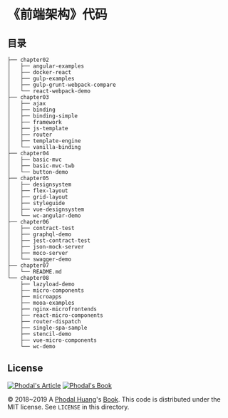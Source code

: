 # 《前端架构》代码

## 目录

```
├── chapter02
│   ├── angular-examples
│   ├── docker-react
│   ├── gulp-examples
│   ├── gulp-grunt-webpack-compare
│   └── react-webpack-demo
├── chapter03
│   ├── ajax
│   ├── binding
│   ├── binding-simple
│   ├── framework
│   ├── js-template
│   ├── router
│   ├── template-engine
│   └── vanilla-binding
├── chapter04
│   ├── basic-mvc
│   ├── basic-mvc-twb
│   └── button-demo
├── chapter05
│   ├── designsystem
│   ├── flex-layout
│   ├── grid-layout
│   ├── styleguide
│   ├── vue-designsystem
│   └── wc-angular-demo
├── chapter06
│   ├── contract-test
│   ├── graphql-demo
│   ├── jest-contract-test
│   ├── json-mock-server
│   ├── moco-server
│   └── swagger-demo
├── chapter07
│   └── README.md
└── chapter08
    ├── lazyload-demo
    ├── micro-components
    ├── microapps
    ├── mooa-examples
    ├── nginx-microfrontends
    ├── react-micro-components
    ├── router-dispatch
    ├── single-spa-sample
    ├── stencil-demo
    ├── vue-micro-components
    └── wc-demo
```

License
---

[![Phodal's Article](http://brand.phodal.com/shields/article-small.svg)](https://www.phodal.com/) [![Phodal's Book](http://brand.phodal.com/shields/book-small.svg)](https://www.phodal.com/)

© 2018~2019 A [Phodal Huang](https://www.phodal.com)'s [Book](http://github.com/phodal/books).  This code is distributed under the MIT license. See `LICENSE` in this directory.
